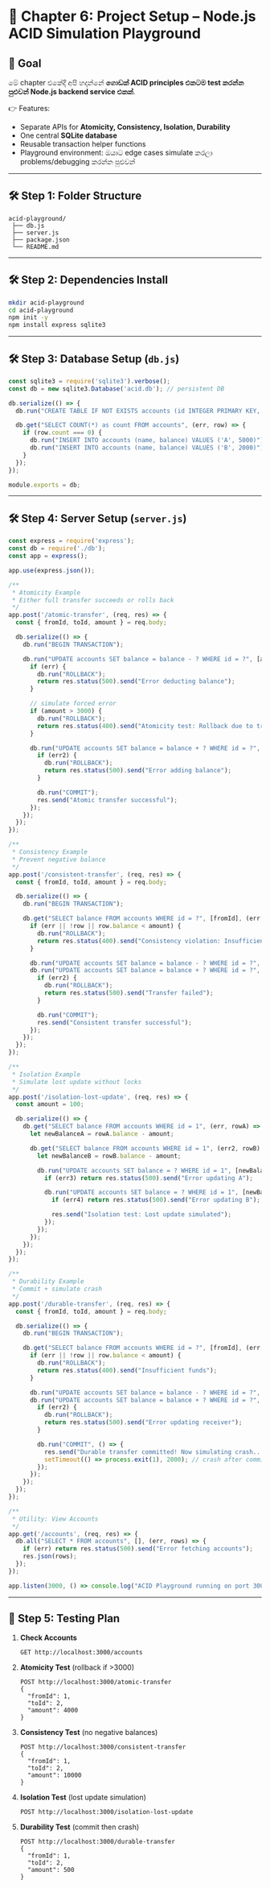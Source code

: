 # 📘 Chapter 6: Project Setup – Node.js ACID Simulation Playground

## 🎯 Goal

මේ chapter එකේදි අපි හදන්නේ **ගොඩක් ACID principles එකටම test කරන්න පුළුවන් Node.js backend service එකක්**.

👉 Features:

* Separate APIs for **Atomicity, Consistency, Isolation, Durability**
* One central **SQLite database**
* Reusable transaction helper functions
* Playground environment: ඔයාට edge cases simulate කරලා problems/debugging කරන්න පුළුවන්

---

## 🛠️ Step 1: Folder Structure

```
acid-playground/
 ├── db.js
 ├── server.js
 ├── package.json
 └── README.md
```

---

## 🛠️ Step 2: Dependencies Install

```bash
mkdir acid-playground
cd acid-playground
npm init -y
npm install express sqlite3
```

---

## 🛠️ Step 3: Database Setup (`db.js`)

```js
const sqlite3 = require('sqlite3').verbose();
const db = new sqlite3.Database('acid.db'); // persistent DB

db.serialize(() => {
  db.run("CREATE TABLE IF NOT EXISTS accounts (id INTEGER PRIMARY KEY, name TEXT, balance INTEGER)");

  db.get("SELECT COUNT(*) as count FROM accounts", (err, row) => {
    if (row.count === 0) {
      db.run("INSERT INTO accounts (name, balance) VALUES ('A', 5000)");
      db.run("INSERT INTO accounts (name, balance) VALUES ('B', 2000)");
    }
  });
});

module.exports = db;
```

---

## 🛠️ Step 4: Server Setup (`server.js`)

```js
const express = require('express');
const db = require('./db');
const app = express();

app.use(express.json());

/**
 * Atomicity Example
 * Either full transfer succeeds or rolls back
 */
app.post('/atomic-transfer', (req, res) => {
  const { fromId, toId, amount } = req.body;

  db.serialize(() => {
    db.run("BEGIN TRANSACTION");

    db.run("UPDATE accounts SET balance = balance - ? WHERE id = ?", [amount, fromId], function(err) {
      if (err) {
        db.run("ROLLBACK");
        return res.status(500).send("Error deducting balance");
      }

      // simulate forced error
      if (amount > 3000) {
        db.run("ROLLBACK");
        return res.status(400).send("Atomicity test: Rollback due to transfer limit");
      }

      db.run("UPDATE accounts SET balance = balance + ? WHERE id = ?", [amount, toId], function(err2) {
        if (err2) {
          db.run("ROLLBACK");
          return res.status(500).send("Error adding balance");
        }

        db.run("COMMIT");
        res.send("Atomic transfer successful");
      });
    });
  });
});

/**
 * Consistency Example
 * Prevent negative balance
 */
app.post('/consistent-transfer', (req, res) => {
  const { fromId, toId, amount } = req.body;

  db.serialize(() => {
    db.run("BEGIN TRANSACTION");

    db.get("SELECT balance FROM accounts WHERE id = ?", [fromId], (err, row) => {
      if (err || !row || row.balance < amount) {
        db.run("ROLLBACK");
        return res.status(400).send("Consistency violation: Insufficient funds");
      }

      db.run("UPDATE accounts SET balance = balance - ? WHERE id = ?", [amount, fromId]);
      db.run("UPDATE accounts SET balance = balance + ? WHERE id = ?", [amount, toId], (err2) => {
        if (err2) {
          db.run("ROLLBACK");
          return res.status(500).send("Transfer failed");
        }

        db.run("COMMIT");
        res.send("Consistent transfer successful");
      });
    });
  });
});

/**
 * Isolation Example
 * Simulate lost update without locks
 */
app.post('/isolation-lost-update', (req, res) => {
  const amount = 100;

  db.serialize(() => {
    db.get("SELECT balance FROM accounts WHERE id = 1", (err, rowA) => {
      let newBalanceA = rowA.balance - amount;

      db.get("SELECT balance FROM accounts WHERE id = 1", (err2, rowB) => {
        let newBalanceB = rowB.balance - amount;

        db.run("UPDATE accounts SET balance = ? WHERE id = 1", [newBalanceA], (err3) => {
          if (err3) return res.status(500).send("Error updating A");

          db.run("UPDATE accounts SET balance = ? WHERE id = 1", [newBalanceB], (err4) => {
            if (err4) return res.status(500).send("Error updating B");

            res.send("Isolation test: Lost update simulated");
          });
        });
      });
    });
  });
});

/**
 * Durability Example
 * Commit + simulate crash
 */
app.post('/durable-transfer', (req, res) => {
  const { fromId, toId, amount } = req.body;

  db.serialize(() => {
    db.run("BEGIN TRANSACTION");

    db.get("SELECT balance FROM accounts WHERE id = ?", [fromId], (err, row) => {
      if (err || !row || row.balance < amount) {
        db.run("ROLLBACK");
        return res.status(400).send("Insufficient funds");
      }

      db.run("UPDATE accounts SET balance = balance - ? WHERE id = ?", [amount, fromId]);
      db.run("UPDATE accounts SET balance = balance + ? WHERE id = ?", [amount, toId], (err2) => {
        if (err2) {
          db.run("ROLLBACK");
          return res.status(500).send("Error updating receiver");
        }

        db.run("COMMIT", () => {
          res.send("Durable transfer committed! Now simulating crash...");
          setTimeout(() => process.exit(1), 2000); // crash after commit
        });
      });
    });
  });
});

/**
 * Utility: View Accounts
 */
app.get('/accounts', (req, res) => {
  db.all("SELECT * FROM accounts", [], (err, rows) => {
    if (err) return res.status(500).send("Error fetching accounts");
    res.json(rows);
  });
});

app.listen(3000, () => console.log("ACID Playground running on port 3000"));
```

---

## 🧪 Step 5: Testing Plan

1. **Check Accounts**

   ```
   GET http://localhost:3000/accounts
   ```

2. **Atomicity Test** (rollback if >3000)

   ```
   POST http://localhost:3000/atomic-transfer
   {
     "fromId": 1,
     "toId": 2,
     "amount": 4000
   }
   ```

3. **Consistency Test** (no negative balances)

   ```
   POST http://localhost:3000/consistent-transfer
   {
     "fromId": 1,
     "toId": 2,
     "amount": 10000
   }
   ```

4. **Isolation Test** (lost update simulation)

   ```
   POST http://localhost:3000/isolation-lost-update
   ```

5. **Durability Test** (commit then crash)

   ```
   POST http://localhost:3000/durable-transfer
   {
     "fromId": 1,
     "toId": 2,
     "amount": 500
   }
   ```

